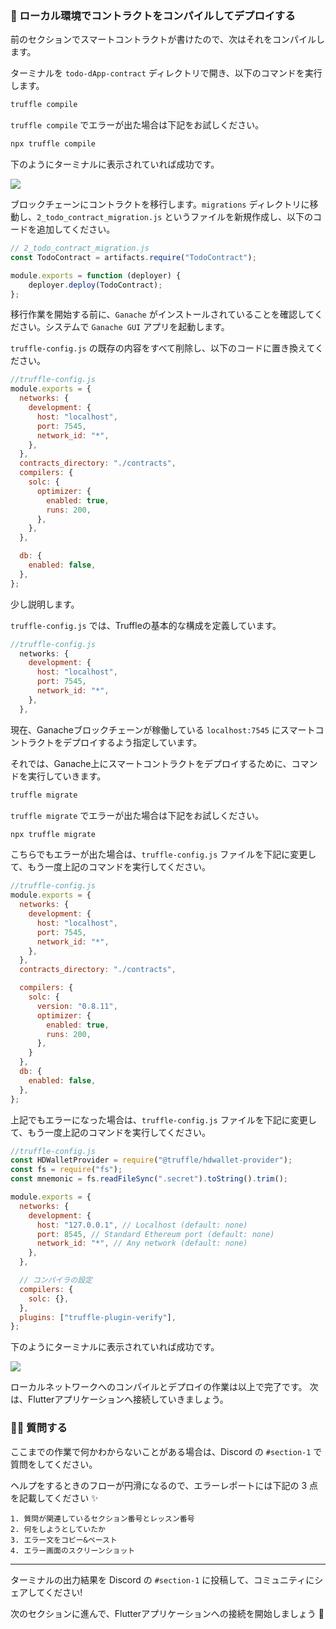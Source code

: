 ### 🐣 ローカル環境でコントラクトをコンパイルしてデプロイする

前のセクションでスマートコントラクトが書けたので、次はそれをコンパイルします。

ターミナルを `todo-dApp-contract` ディレクトリで開き、以下のコマンドを実行します。

```bash
truffle compile
```

`truffle compile` でエラーが出た場合は下記をお試しください。

```bash
npx truffle compile
```

下のようにターミナルに表示されていれば成功です。

![](/public/images/5-Polygon-Mobile-dApp/section-1/1_3_01.png)

ブロックチェーンにコントラクトを移行します。`migrations` ディレクトリに移動し、`2_todo_contract_migration.js` というファイルを新規作成し、以下のコードを追加してください。

```js
// 2_todo_contract_migration.js
const TodoContract = artifacts.require("TodoContract");

module.exports = function (deployer) {
    deployer.deploy(TodoContract);
};
```

移行作業を開始する前に、`Ganache` がインストールされていることを確認してください。システムで `Ganache GUI` アプリを起動します。

`truffle-config.js` の既存の内容をすべて削除し、以下のコードに置き換えてください。

```js
//truffle-config.js
module.exports = {
  networks: {
    development: {
      host: "localhost",
      port: 7545,
      network_id: "*",
    },
  },
  contracts_directory: "./contracts",
  compilers: {
    solc: {
      optimizer: {
        enabled: true,
        runs: 200,
      },
    },
  },

  db: {
    enabled: false,
  },
};
```

少し説明します。

`truffle-config.js` では、Truffleの基本的な構成を定義しています。

```js
//truffle-config.js
  networks: {
    development: {
      host: "localhost",
      port: 7545,
      network_id: "*",
    },
  },
```

現在、Ganacheブロックチェーンが稼働している `localhost:7545` にスマートコントラクトをデプロイするよう指定しています。

それでは、Ganache上にスマートコントラクトをデプロイするために、コマンドを実行していきます。

```bash
truffle migrate
```

`truffle migrate` でエラーが出た場合は下記をお試しください。

```bash
npx truffle migrate
```

こちらでもエラーが出た場合は、`truffle-config.js` ファイルを下記に変更して、もう一度上記のコマンドを実行してください。

```js
//truffle-config.js
module.exports = {
  networks: {
    development: {
      host: "localhost",
      port: 7545,
      network_id: "*",
    },
  },
  contracts_directory: "./contracts",

  compilers: {
    solc: {
      version: "0.8.11",
      optimizer: {
        enabled: true,
        runs: 200,
      },
    }
  },
  db: {
    enabled: false,
  },
};
```

上記でもエラーになった場合は、`truffle-config.js` ファイルを下記に変更して、もう一度上記のコマンドを実行してください。

```js
//truffle-config.js
const HDWalletProvider = require("@truffle/hdwallet-provider");
const fs = require("fs");
const mnemonic = fs.readFileSync(".secret").toString().trim();

module.exports = {
  networks: {
    development: {
      host: "127.0.0.1", // Localhost (default: none)
      port: 8545, // Standard Ethereum port (default: none)
      network_id: "*", // Any network (default: none)
    },
  },

  // コンパイラの設定
  compilers: {
    solc: {},
  },
  plugins: ["truffle-plugin-verify"],
};
```

下のようにターミナルに表示されていれば成功です。

![](/public/images/5-Polygon-Mobile-dApp/section-1/1_3_02.png)

ローカルネットワークへのコンパイルとデプロイの作業は以上で完了です。
次は、Flutterアプリケーションへ接続していきましょう。
### 🙋‍♂️ 質問する

ここまでの作業で何かわからないことがある場合は、Discord の `#section-1` で質問をしてください。

ヘルプをするときのフローが円滑になるので、エラーレポートには下記の 3 点を記載してください ✨

```
1. 質問が関連しているセクション番号とレッスン番号
2. 何をしようとしていたか
3. エラー文をコピー&ペースト
4. エラー画面のスクリーンショット
```

---
ターミナルの出力結果を Discord の `#section-1` に投稿して、コミュニティにシェアしてください!

次のセクションに進んで、Flutterアプリケーションへの接続を開始しましょう 🎉
